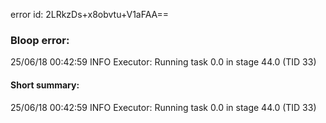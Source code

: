 error id: 2LRkzDs+x8obvtu+V1aFAA==
### Bloop error:

25/06/18 00:42:59 INFO Executor: Running task 0.0 in stage 44.0 (TID 33)
#### Short summary: 

25/06/18 00:42:59 INFO Executor: Running task 0.0 in stage 44.0 (TID 33)